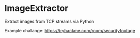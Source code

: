 # ImageExtractor
Extract images from TCP streams via Python

Example challange: https://tryhackme.com/room/securityfootage
